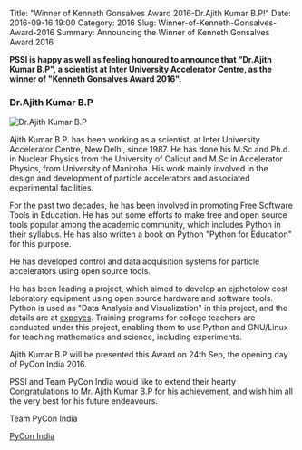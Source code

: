 Title: "Winner of Kenneth Gonsalves Award 2016-Dr.Ajith Kumar B.P!"
Date: 2016-09-16 19:00
Category: 2016
Slug: Winner-of-Kenneth-Gonsalves-Award-2016
Summary: Announcing the Winner of Kenneth Gonsalves Award 2016


**PSSI is happy as well as feeling honoured to announce that "Dr.Ajith Kumar B.P", a scientist at Inter University Accelerator Centre, as the winner of "Kenneth Gonsalves Award 2016".**

### Dr.Ajith Kumar B.P


![Dr.Ajith Kumar B.P](https://in.pycon.org/2015/images/ajith.jpg)

 Ajith Kumar B.P. has been working as a scientist, at Inter University Accelerator Centre, New Delhi, since 1987. He has done his M.Sc and Ph.d. in Nuclear Physics from the University of Calicut and M.Sc in Accelerator Physics, from University of Manitoba.  His work mainly involved in the design and development of particle accelerators and associated experimental facilities.

For the past two decades, he has been involved in promoting Free Software Tools in Education. He has put some efforts to make free and open source tools popular among the academic community, which includes Python in their syllabus. He has also written a book on Python "Python for Education" for this purpose.

He has developed control and data acquisition systems for particle accelerators using open source tools.

He has been leading a project, which aimed to develop an ejphotolow cost laboratory equipment using open source hardware and software tools. Python is used as "Data Analysis and Visualization" in this project, and the details are at [expeyes](http://expeyes.in). Training programs for college teachers are conducted under this project, enabling them to use Python and GNU/Linux for teaching mathematics and science, including experiments.

Ajith Kumar B.P will be presented this Award on 24th Sep, the opening day of PyCon India 2016.

PSSI and Team PyCon India would like to extend their hearty Congratulations to Mr. Ajith Kumar B.P for his achievement, and wish him all the very best for his future endeavours.

Team PyCon India

[PyCon India](https://in.pycon.org/2016/)
